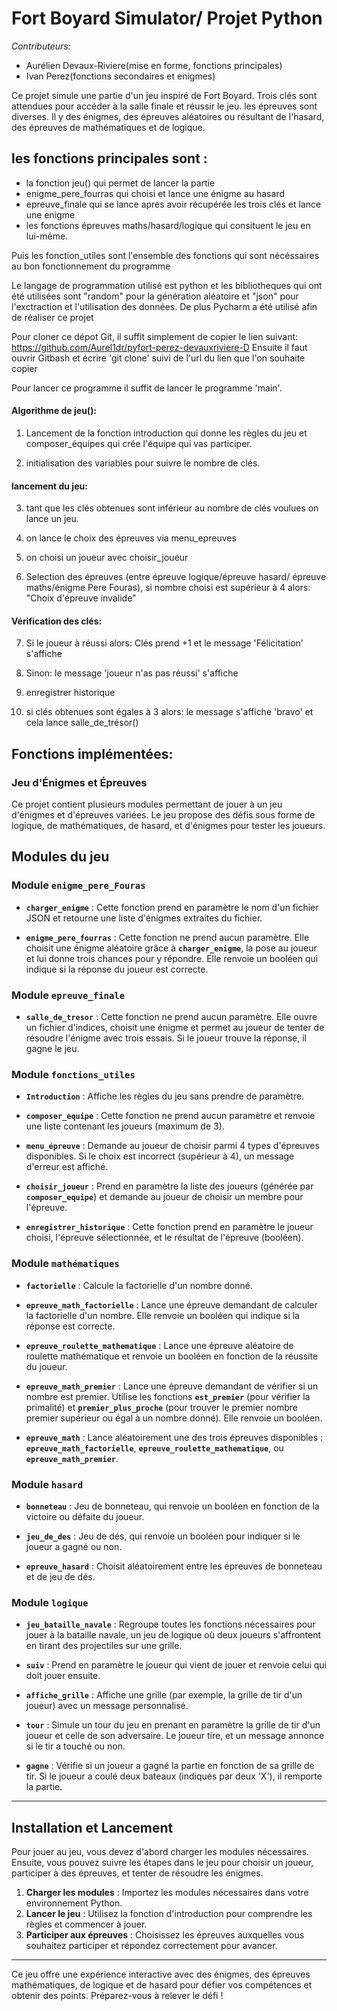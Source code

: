 # Fort Boyard Simulator/ Projet Python

*Contributeurs:*

- Aurélien Devaux-Riviere(mise en forme, fonctions principales)
- Ivan Perez(fonctions secondaires et enigmes)


Ce projet simule une partie d'un jeu inspiré de Fort Boyard. Trois clés sont attendues pour accéder à la salle finale et réussir le jeu. les épreuves sont diverses. Il y des énigmes, des épreuves aléatoires ou résultant de l'hasard, des épreuves de mathématiques et de
logique.





## les fonctions principales sont :

- la fonction jeu() qui permet de lancer la partie
- enigme_pere_fourras qui choisi et lance une énigme au hasard
- epreuve_finale qui se lance apres avoir récupérée les trois clés et lance une enigme 
- les fonctions épreuves maths/hasard/logique qui consituent le jeu en lui-même.

Puis les fonction_utiles sont l'ensemble des fonctions qui sont nécéssaires au bon fonctionnement du programme


Le langage de programmation utilisé est python et les bibliotheques qui ont été utilisées sont "random" pour la génération aléatoire et "json" pour l'exctraction et l'utilisation des données. De plus Pycharm a été utilisé afin de réaliser ce projet



Pour cloner ce dépot Git, il suffit simplement de copier le lien suivant: https://github.com/Aurel1dr/pyfort-perez-devauxriviere-D 
Ensuite il faut ouvrir Gitbash et écrire 'git clone' suivi de l'url du lien que l'on souhaite copier


Pour lancer ce programme il suffit de lancer le programme 'main'.

#### Algorithme de jeu():

1. Lancement de la fonction introduction qui donne les règles du jeu et composer_équipes qui crée l'équipe qui vas participer.

2. initialisation des variables pour suivre le nombre de clés.

#### lancement du jeu:

3. tant que les clés obtenues sont inférieur au nombre de clés voulues on lance un jeu.

4. on lance le choix des épreuves via menu_epreuves

5. on choisi un joueur avec choisir_joueur

6. Selection des épreuves (entre épreuve logique/épreuve hasard/ épreuve maths/énigme Pere Fouras), si nombre choisi est supérieur à 4
alors: "Choix d'épreuve invalide"

#### Vérification des clés:

7. Si le joueur à réussi alors: Clés prend +1 et le message 'Félicitation' s'affiche

8. Sinon: le message 'joueur n'as pas réussi' s'affiche

9. enregistrer historique

10. si clés obtenues sont égales à 3 alors: le message s'affiche 'bravo' et cela lance salle_de_trésor()

## Fonctions implémentées:

### Jeu d'Énigmes et Épreuves

Ce projet contient plusieurs modules permettant de jouer à un jeu d'énigmes et d'épreuves variées. Le jeu propose des défis sous forme de logique, de mathématiques, de hasard, et d'énigmes pour tester les joueurs.

## Modules du jeu

### Module `enigme_pere_Fouras`

- **`charger_enigme`** : Cette fonction prend en paramètre le nom d'un fichier JSON et retourne une liste d'énigmes extraites du fichier.
  
- **`enigme_pere_fourras`** : Cette fonction ne prend aucun paramètre. Elle choisit une énigme aléatoire grâce à **`charger_enigme`**, la pose au joueur et lui donne trois chances pour y répondre. Elle renvoie un booléen qui indique si la réponse du joueur est correcte.

### Module `epreuve_finale`

- **`salle_de_tresor`** : Cette fonction ne prend aucun paramètre. Elle ouvre un fichier d'indices, choisit une énigme et permet au joueur de tenter de résoudre l'énigme avec trois essais. Si le joueur trouve la réponse, il gagne le jeu.

### Module `fonctions_utiles`

- **`Introduction`** : Affiche les règles du jeu sans prendre de paramètre.
  
- **`composer_equipe`** : Cette fonction ne prend aucun paramètre et renvoie une liste contenant les joueurs (maximum de 3).
  
- **`menu_épreuve`** : Demande au joueur de choisir parmi 4 types d'épreuves disponibles. Si le choix est incorrect (supérieur à 4), un message d'erreur est affiché.
  
- **`choisir_joueur`** : Prend en paramètre la liste des joueurs (générée par **`composer_equipe`**) et demande au joueur de choisir un membre pour l'épreuve.

- **`enregistrer_historique`** : Cette fonction prend en paramètre le joueur choisi, l'épreuve sélectionnée, et le résultat de l'épreuve (booléen).

### Module `mathématiques`

- **`factorielle`** : Calcule la factorielle d'un nombre donné.

- **`epreuve_math_factorielle`** : Lance une épreuve demandant de calculer la factorielle d'un nombre. Elle renvoie un booléen qui indique si la réponse est correcte.

- **`epreuve_roulette_mathematique`** : Lance une épreuve aléatoire de roulette mathématique et renvoie un booléen en fonction de la réussite du joueur.

- **`epreuve_math_premier`** : Lance une épreuve demandant de vérifier si un nombre est premier. Utilise les fonctions **`est_premier`** (pour vérifier la primalité) et **`premier_plus_proche`** (pour trouver le premier nombre premier supérieur ou égal à un nombre donné). Elle renvoie un booléen.

- **`epreuve_math`** : Lance aléatoirement une des trois épreuves disponibles : **`epreuve_math_factorielle`**, **`epreuve_roulette_mathematique`**, ou **`epreuve_math_premier`**.

### Module `hasard`

- **`bonneteau`** : Jeu de bonneteau, qui renvoie un booléen en fonction de la victoire ou défaite du joueur.

- **`jeu_de_des`** : Jeu de dés, qui renvoie un booléen pour indiquer si le joueur a gagné ou non.

- **`epreuve_hasard`** : Choisit aléatoirement entre les épreuves de bonneteau et de jeu de dés.

### Module `logique`

- **`jeu_bataille_navale`** : Regroupe toutes les fonctions nécessaires pour jouer à la bataille navale, un jeu de logique où deux joueurs s'affrontent en tirant des projectiles sur une grille.

- **`suiv`** : Prend en paramètre le joueur qui vient de jouer et renvoie celui qui doit jouer ensuite.

- **`affiche_grille`** : Affiche une grille (par exemple, la grille de tir d'un joueur) avec un message personnalisé.

- **`tour`** : Simule un tour du jeu en prenant en paramètre la grille de tir d'un joueur et celle de son adversaire. Le joueur tire, et un message annonce si le tir a touché ou non.

- **`gagne`** : Vérifie si un joueur a gagné la partie en fonction de sa grille de tir. Si le joueur a coulé deux bateaux (indiqués par deux 'X'), il remporte la partie.

---

## Installation et Lancement

Pour jouer au jeu, vous devez d'abord charger les modules nécessaires. Ensuite, vous pouvez suivre les étapes dans le jeu pour choisir un joueur, participer à des épreuves, et tenter de résoudre les énigmes.

1. **Charger les modules** : Importez les modules nécessaires dans votre environnement Python.
2. **Lancer le jeu** : Utilisez la fonction d'introduction pour comprendre les règles et commencer à jouer.
3. **Participer aux épreuves** : Choisissez les épreuves auxquelles vous souhaitez participer et répondez correctement pour avancer.

---

Ce jeu offre une expérience interactive avec des énigmes, des épreuves mathématiques, de logique et de hasard pour défier vos compétences et obtenir des points. Préparez-vous à relever le défi !



